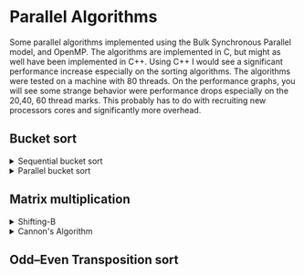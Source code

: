 # Parallel Algorithms

Some parallel algorithms implemented using the Bulk Synchronous Parallel model, and OpenMP. The algorithms are implemented in C, but might as well have been implemented in C++. Using C++ I would see a significant performance increase especially on the sorting algorithms. The algorithms were tested on a machine with 80 threads. On the performance graphs, you will see some strange behavior were performance drops especially on the 20,40, 60 thread marks. This probably has to do with recruiting new processors cores and significantly more overhead.

## Bucket sort

<details> 
  <summary>Sequential bucket sort </summary>
  <img src="/Results//Bucket_Seq_sort.PNG">
</details>

<details> 
  <summary>Parallel bucket sort </summary>
  <img src="/Results//Bucket_Par_sort.PNG">
  <img src="/Results//Bucket_speedup_p.PNG">
  <img src="/Results//Bucket_speedup_s.PNG">
  <img src="/Results//Bucket_weak_scaling.PNG">
</details>


## Matrix multiplication

<details> 
  <summary>Shifting-B </summary>
  <img src="/Results//Shift_B.PNG">
  <img src="/Results//Shift_B_scale.PNG">
</details>

<details> 
  <summary>Cannon's Algorithm </summary>
  <img src="/Results//Cannon.PNG">
  <img src="/Results//Cannon_speedup.PNG">
</details>


## Odd–Even Transposition sort
